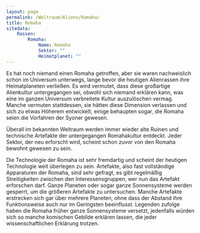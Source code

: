 ```yaml
---
layout: page
permalink: /Weltraum/Aliens/Romaha/
title: Romaha
sitedata:
    Rassen:
        Romaha:
            Name: Romaha
            Sektor: ""
            Heimatplanet: ""
---
```




Es hat noch niemand einen Romaha getroffen, aber sie waren nachweislich schon im Universum unterwegs, lange bevor die heutigen Alienrassen ihre Heimatplaneten verließen. Es wird vermutet, dass diese großartige Alienkultur untergegangen sei, obwohl sich niemand erklären kann, was eine im ganzen Universum verbreitete Kultur auszulöschen vermag. Manche vermuten stattdessen, sie hätten diese Dimension verlassen und sich zu etwas Höherem entwickelt, einige behaupten sogar, die Romaha seien die Vorfahren der Syoner gewesen.

Überall im bekannten Weltraum werden immer wieder alte Ruinen und technische Artefakte der untergegangen Romahakultur entdeckt. Jeder Sektor, der neu erforscht wird, scheint schon zuvor von den Romaha bewohnt gewesen zu sein.

Die Technologie der Romaha ist sehr fremdartig und scheint der heutigen Technologie weit überlegen zu sein. Artefakte, also fast vollständige Apparaturen der Romaha, sind sehr gefragt, es gibt regelmäßig Streitigkeiten zwischen den Interessensgruppen, wer nun das Artefakt erforschen darf. Ganze Planeten oder sogar ganze Sonnensysteme werden gesperrt, um die größeren Artefakte zu untersuchen. Manche Artefakte erstrecken sich gar über mehrere Planeten, ohne dass der Abstand ihre Funktionsweise auch nur im Geringsten beeinflusst. Legenden zufolge haben die Romaha früher ganze Sonnensysteme versetzt, jedenfalls würden sich so manche komischen Gebilde erklären lassen, die jeder wissenschaftlichen Erklärung trotzen.
